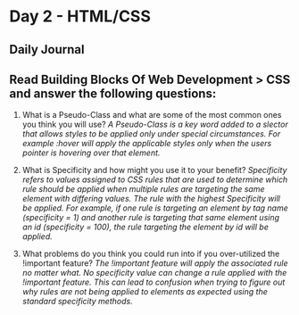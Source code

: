 # Day 2 - HTML/CSS

## Daily Journal

## Read Building Blocks Of Web Development > CSS and answer the following questions:

1. What is a Pseudo-Class and what are some of the most common ones you think you will use?
*A Pseudo-Class is a key word added to a slector that allows styles to be applied only under special circumstances.  For example :hover will apply the applicable styles only when the users pointer is hovering over that element.*

2. What is Specificity and how might you use it to your benefit?
*Specificity refers to values assigned to CSS rules that are used to determine which rule should be applied when multiple rules are targeting the same element with differing values.  The rule with the highest Specificity will be applied.  For example, if one rule is targeting an element by tag name (specificity = 1) and another rule is targeting that same element using an id (specificity = 100), the rule targeting the element by id will be applied.*

3. What problems do you think you could run into if you over-utilized the !important feature?
*The !important feature will apply the associated rule no matter what.  No specificity value can change a rule applied with the !important feature.  This can lead to confusion when trying to figure out why rules are not being applied to elements as expected using the standard specificity methods.*